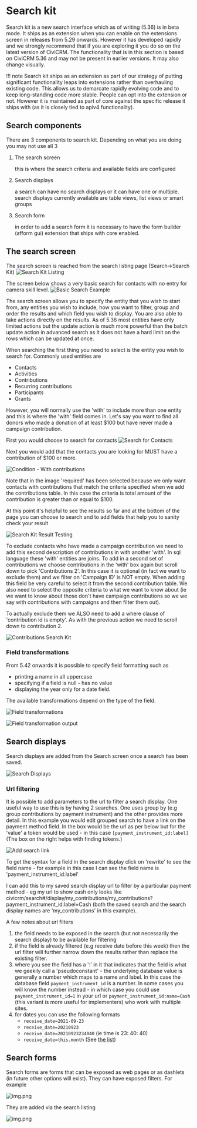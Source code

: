 # Search kit

Search kit is a new search interface which as of writing (5.36) is
in beta mode. It ships as an extension when you can enable on 
the extensions screen in releases from 5.29 onwards. However it has
developed rapidly and we strongly recommend that if you are exploring
it you do so on the latest version of CiviCRM. The functionality
that is in this section is based on CiviCRM 5.36 and may not
be present in earlier versions. It may also change visually.

!!! note 
Search kit ships as an extension as part of our strategy of
putting significant functionality leaps into extensions rather than 
overhauling existing code. This allows us to demarcate rapidly evolving
code and to keep long-standing code more stable. People can opt into 
the extension or not. However it is maintained as part of core against
the specific release it ships with (as it is closely tied to apiv4 
functionality).

## Search components

There are 3 components to search kit. Depending on what you are doing you
may not use all 3

1. The search screen 
    
    this is where the search criteria and available fields are configured

2. Search displays
    
    a search can have no search displays or it can have one or multiple.
    search displays currently available are table views, list views or smart 
     groups
     
3. Search form
    
    in order to add a search form it is necessary to have the form
    builder (afform gui) extension that ships with core enabled.

## The search screen

The search screen is reached from the search listing page (Search->Search Kit)
![Search Kit Listing](../img/the-user-interface/search-kit/search-listing.png)

The screen below shows a very basic search for contacts with no entry for
camera skill level. 
![Basic Search Example](../img/the-user-interface/search-kit/basic-search.png)

The search screen allows you to specify the entity that you wish to start
from, any entities you wish to include, how you want to filter, group
and order the results and which field you wish to display. You are also
able to take actions directly on the results. As of 5.36 most entities
have only limited actions but the update action is much more powerful
than the batch update action in advanced search as it does not have a 
hard limit on the rows which can be updated at once.

When searching the first thing you need to select is the entity you wish 
to search for. Commonly used entities are

- Contacts
- Activities
- Contributions
- Recurring contributions
- Participants
- Grants

However, you will normally use the 'with' to include more than one entity and this is
where the 'with' field comes in. Let's say you want to find all donors who
made a donation of at least $100 but have never made a campaign contribution.

First you would choose to search for contacts
![Search for Contacts](../img/the-user-interface/search-kit/search-contacts.png)

Next you would add that the contacts you are looking for MUST have
a contribution of $100 or more.

![Condition - With contributions](../img/the-user-interface/search-kit/with-contributions.png)

Note that in the image 'required' has been selected because we only want
contacts with contributions that match the criteria specified when we
add the contributions table. In this case the criteria is total amount 
of the contribution is greater than or equal to $100.

At this point it's helpful to see the results so far and at the bottom of the
page you can choose to search and to add fields that help you to sanity
check your result

![Search Kit Result Testing](../img/the-user-interface/search-kit/test-search.png)

To exclude contacts who have made a campaign contribution we need 
to add this second description of contributions in with another 'with'.
In sql language these 'with' entities are joins. To add in a second
set of contributions we choose contributions in the 'with' box
again but scroll down to pick 'Contributions 2'. In this case it is
optional (in fact we want to exclude them) and we filter on
'Campaign ID' is NOT empty. When adding this field be very careful to select
it from the second contribution table. We also need to select the
opposite criteria to what we want to know about (ie we want to know about
those don't have campaign contributions so we we say with 
contributions with campaigns and then filter them out).

To actually exclude them we ALSO need to add 
a where clause of 'contribution id is empty'. As with the previous 
action we need to scroll down to contribution 2.

![Contributions Search Kit](../img/the-user-interface/search-kit/contributions2.png)

### Field transformations

From 5.42 onwards it is possible to specify field formatting such as

- printing a name in all uppercase
- specifying if a field is null - has no value
- displaying the year only for a date field.

The available transformations depend on the type of the field.

![Field transformations](../img/the-user-interface/search-kit/field-transformations.png)

![Field transformation output](../img/the-user-interface/search-kit/fields-transformed.png)


## Search displays

Search displays are added from the Search screen once a search has 
been saved.

![Search Displays](../img/the-user-interface/search-kit/search-display.png)

### Url filtering

It is possible to add parameters to the url to filter a search display.
One useful way to use this is by having 2 searches. One uses group by
(e.g group contributions by payment instrument) and the other provides more
detail. In this example you would edit grouped search to have a link on
the payment method field. In the box would be the url as per below but
for the 'value' a token would be used - in this case `[payment_instrument_id:label]`
(The box on the right helps with finding tokens.)

![Add search link](../img/the-user-interface/search-kit/search-link.png)

To get the syntax for a field in the search display click on 'rewrite'
to see the field name - for example in this case I can see the field
name is 'payment_instrument_id:label'

I can add this to my saved search display url to filter by a particular 
payment method - eg my url to show cash only looks like
civicrm/search#/display/my_contributions/my_contributions?payment_instrument_id:label=Cash
(both the saved search and the search display names are 'my_contributions' in this example).

A few notes about url filters
1) the field needs to be exposed in the search (but not necessarily the search display) to be available for filtering
2) if the field is already filtered (e.g receive date before this week)
then the url filter will further narrow down the results rather than replace
the existing filter.
3) where you see the field has a ':' in it that indicates that the field is what 
we geekily call a 'pseudoconstant' - the underlying database value is generally
a number which maps to a name and label. In this case the database field
`payment_instrument_id` is a number. In some cases you will know the number
instead - in which case you could use `payment_instrument_id=1` in
your url or `payment_instrument_id:name=Cash` (this variant is more useful for implementers)
who work with multiple sites.
4) for dates you can use the following formats
   - `receive_date=2021-09-23`
   - `receive_date=20210923`
   - `receive_date=20210923234040` (ie time is 23: 40: 40)
   - `receive_date=this.month` (See [the list](../searching/relative-date-formats.md))


## Search forms

Search forms are forms that can be exposed as web pages
or as dashlets (in future other options will exist). They 
can have exposed filters. For example

![img.png](../img/the-user-interface/search-kit/search-dashlet.png)

They are added via the search listing

![img.png](../img/the-user-interface/search-kit/add-form.png)


